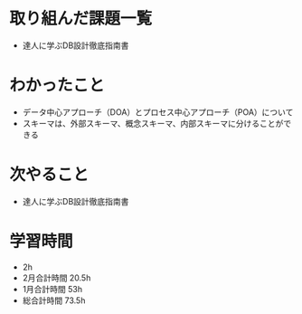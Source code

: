 # 取り組んだ課題一覧
- 達人に学ぶDB設計徹底指南書
# わかったこと
- データ中心アプローチ（DOA）とプロセス中心アプローチ（POA）について
- スキーマは、外部スキーマ、概念スキーマ、内部スキーマに分けることができる
# 次やること
- 達人に学ぶDB設計徹底指南書
# 学習時間
- 2h
- 2月合計時間 20.5h
- 1月合計時間 53h
- 総合計時間 73.5h